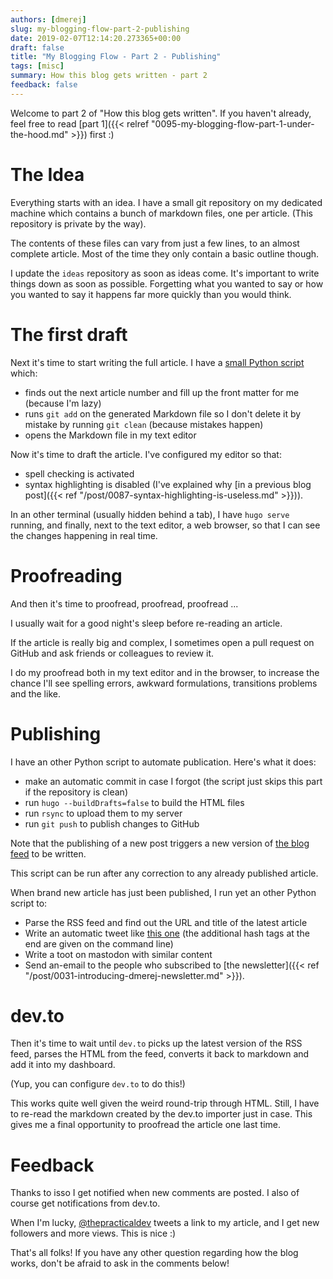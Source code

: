 ```yaml
---
authors: [dmerej]
slug: my-blogging-flow-part-2-publishing
date: 2019-02-07T12:14:20.273365+00:00
draft: false
title: "My Blogging Flow - Part 2 - Publishing"
tags: [misc]
summary: How this blog gets written - part 2
feedback: false
---
```


Welcome to part 2 of "How this blog gets written". If you haven't already, feel free to read [part 1]({{< relref "0095-my-blogging-flow-part-1-under-the-hood.md" >}}) first :)

# The Idea

Everything starts with an idea. I have a small git repository on my dedicated machine which contains a bunch of markdown files, one per article. (This repository is private by the way).

The contents of these files can vary from just a few lines, to an almost complete article. Most of the time they only contain a basic outline though.

I update the `ideas` repository as soon as ideas come. It's important to write things down as soon as possible. Forgetting what you wanted to say or how you wanted to say it happens far more quickly than you would think.

# The first draft

Next it's time to start writing the full article. I have a [small Python script](post.py) which:

* finds out the next article number and fill up the front matter for me (because I'm lazy)
* runs `git add` on the generated Markdown file so I don't delete it by mistake by running `git clean` (because mistakes happen)
* opens the Markdown file in my text editor

Now it's time to draft the article. I've configured my editor so that:

* spell checking is activated
* syntax highlighting is disabled (I've explained why [in a previous blog post]({{< ref "/post/0087-syntax-highlighting-is-useless.md" >}})).

In an other terminal (usually hidden behind a tab), I have `hugo serve` running, and finally, next to the text editor, a web browser, so that I can see the changes happening in real time.

# Proofreading

And then it's time to proofread, proofread, proofread ...

I usually wait for a good night's sleep before re-reading an article.

If the article is really big and complex, I sometimes open a pull request on GitHub and ask friends or colleagues to review it.

I do my proofread both in my text editor and in the browser, to increase the chance I'll see spelling errors, awkward formulations, transitions problems and the like.

# Publishing

I have an other Python script to automate publication. Here's what it does:

* make an automatic commit in case I forgot (the script just skips this part if the repository is clean)
* run `hugo --buildDrafts=false` to build the HTML files
* run `rsync` to upload them to my server
* run `git push` to publish changes to GitHub

Note that the publishing of a new post triggers a new version of [the blog feed](/index.xml) to be written.

This script can be run after any correction to any already published article.

When brand new article has just been published, I run yet an other Python script to:

* Parse the RSS feed and find out the URL and title of the latest article
* Write an automatic tweet like [this one](https://twitter.com/d_merej/status/1092029859864416259) (the additional hash tags at the end are given on the command line)
* Write a toot on mastodon with similar content
* Send an-email to the people who subscribed to [the newsletter]({{< ref "/post/0031-introducing-dmerej-newsletter.md" >}}).

# dev.to

Then it's time to wait until `dev.to` picks up the latest version of the RSS feed, parses the HTML from the feed, converts it back to markdown and add it into my dashboard.

(Yup, you can configure `dev.to` to do this!)

This works quite well given the weird round-trip through HTML. Still, I have to re-read the markdown created by the dev.to importer just in case. This gives me a final opportunity to proofread the article one last time.

# Feedback

Thanks to isso I get notified when new comments are posted. I also of course get notifications from dev.to.

When I'm lucky, [@thepracticaldev](https://twitter.com/thepracticaldev) tweets a link to my article, and I get new followers and more views. This is nice :)

That's all folks! If you have any other question regarding how the blog works, don't be afraid to ask in the comments below!

